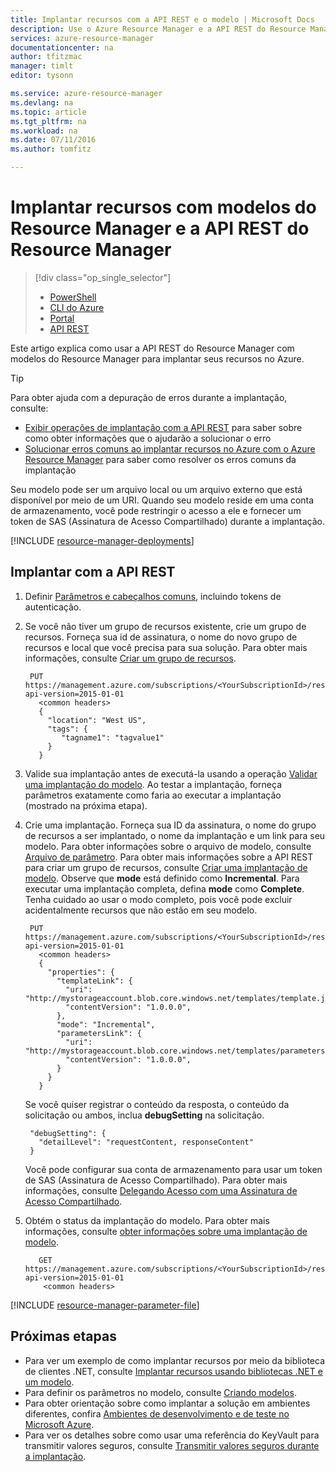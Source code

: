 ```yaml
---
title: Implantar recursos com a API REST e o modelo | Microsoft Docs
description: Use o Azure Resource Manager e a API REST do Resource Manager para implantar recursos no Azure. Os recursos são definidos em um modelo do Resource Manager.
services: azure-resource-manager
documentationcenter: na
author: tfitzmac
manager: timlt
editor: tysonn

ms.service: azure-resource-manager
ms.devlang: na
ms.topic: article
ms.tgt_pltfrm: na
ms.workload: na
ms.date: 07/11/2016
ms.author: tomfitz

---
```

# Implantar recursos com modelos do Resource Manager e a API REST do Resource Manager
> [!div class="op_single_selector"]
> * [PowerShell](resource-group-template-deploy.md)
> * [CLI do Azure](resource-group-template-deploy-cli.md)
> * [Portal](resource-group-template-deploy-portal.md)
> * [API REST](resource-group-template-deploy-rest.md)
> 
> 

Este artigo explica como usar a API REST do Resource Manager com modelos do Resource Manager para implantar seus recursos no Azure.

> [!TIP]
> Para obter ajuda com a depuração de erros durante a implantação, consulte:
> 
> * [Exibir operações de implantação com a API REST](resource-manager-troubleshoot-deployments-rest.md) para saber sobre como obter informações que o ajudarão a solucionar o erro
> * [Solucionar erros comuns ao implantar recursos no Azure com o Azure Resource Manager](resource-manager-common-deployment-errors.md) para saber como resolver os erros comuns da implantação
> 
> 

Seu modelo pode ser um arquivo local ou um arquivo externo que está disponível por meio de um URI. Quando seu modelo reside em uma conta de armazenamento, você pode restringir o acesso a ele e fornecer um token de SAS (Assinatura de Acesso Compartilhado) durante a implantação.

[!INCLUDE [resource-manager-deployments](../includes/resource-manager-deployments.md)]

## Implantar com a API REST
1. Definir [Parâmetros e cabeçalhos comuns](https://msdn.microsoft.com/library/azure/8d088ecc-26eb-42e9-8acc-fe929ed33563#bk_common), incluindo tokens de autenticação.
2. Se você não tiver um grupo de recursos existente, crie um grupo de recursos. Forneça sua id de assinatura, o nome do novo grupo de recursos e local que você precisa para sua solução. Para obter mais informações, consulte [Criar um grupo de recursos](https://msdn.microsoft.com/library/azure/dn790525.aspx).
   
        PUT https://management.azure.com/subscriptions/<YourSubscriptionId>/resourcegroups/<YourResourceGroupName>?api-version=2015-01-01
          <common headers>
          {
            "location": "West US",
            "tags": {
               "tagname1": "tagvalue1"
            }
          }
3. Valide sua implantação antes de executá-la usando a operação [Validar uma implantação do modelo](https://msdn.microsoft.com/library/azure/dn790547.aspx). Ao testar a implantação, forneça parâmetros exatamente como faria ao executar a implantação (mostrado na próxima etapa).
4. Crie uma implantação. Forneça sua ID da assinatura, o nome do grupo de recursos a ser implantado, o nome da implantação e um link para seu modelo. Para obter informações sobre o arquivo de modelo, consulte [Arquivo de parâmetro](..md#parameter-file). Para obter mais informações sobre a API REST para criar um grupo de recursos, consulte [Criar uma implantação de modelo](https://msdn.microsoft.com/library/azure/dn790564.aspx). Observe que **mode** está definido como **Incremental**. Para executar uma implantação completa, defina **mode** como **Complete**. Tenha cuidado ao usar o modo completo, pois você pode excluir acidentalmente recursos que não estão em seu modelo.
   
        PUT https://management.azure.com/subscriptions/<YourSubscriptionId>/resourcegroups/<YourResourceGroupName>/providers/Microsoft.Resources/deployments/<YourDeploymentName>?api-version=2015-01-01
          <common headers>
          {
            "properties": {
              "templateLink": {
                "uri": "http://mystorageaccount.blob.core.windows.net/templates/template.json",
                "contentVersion": "1.0.0.0",
              },
              "mode": "Incremental",
              "parametersLink": {
                "uri": "http://mystorageaccount.blob.core.windows.net/templates/parameters.json",
                "contentVersion": "1.0.0.0",
              }
            }
          }
   
      Se você quiser registrar o conteúdo da resposta, o conteúdo da solicitação ou ambos, inclua **debugSetting** na solicitação.
   
        "debugSetting": {
          "detailLevel": "requestContent, responseContent"
        }
   
      Você pode configurar sua conta de armazenamento para usar um token de SAS (Assinatura de Acesso Compartilhado). Para obter mais informações, consulte [Delegando Acesso com uma Assinatura de Acesso Compartilhado](https://msdn.microsoft.com/library/ee395415.aspx).
5. Obtém o status da implantação do modelo. Para obter mais informações, consulte [obter informações sobre uma implantação de modelo](https://msdn.microsoft.com/library/azure/dn790565.aspx).
   
          GET https://management.azure.com/subscriptions/<YourSubscriptionId>/resourcegroups/<YourResourceGroupName>/providers/Microsoft.Resources/deployments/<YourDeploymentName>?api-version=2015-01-01
           <common headers>

[!INCLUDE [resource-manager-parameter-file](../includes/resource-manager-parameter-file.md)]

## Próximas etapas
* Para ver um exemplo de como implantar recursos por meio da biblioteca de clientes .NET, consulte [Implantar recursos usando bibliotecas .NET e um modelo](virtual-machines/virtual-machines-windows-csharp-template.md).
* Para definir os parâmetros no modelo, consulte [Criando modelos](resource-group-authoring-templates.md#parameters).
* Para obter orientação sobre como implantar a solução em ambientes diferentes, confira [Ambientes de desenvolvimento e de teste no Microsoft Azure](solution-dev-test-environments.md).
* Para ver os detalhes sobre como usar uma referência do KeyVault para transmitir valores seguros, consulte [Transmitir valores seguros durante a implantação](resource-manager-keyvault-parameter.md).

<!---HONumber=AcomDC_0824_2016-->